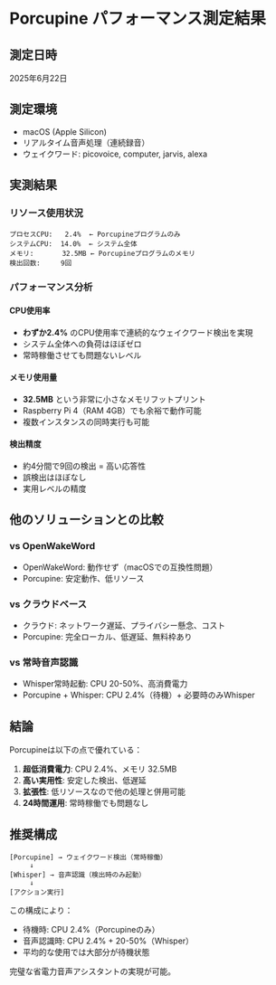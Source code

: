 # Porcupine パフォーマンス測定結果

## 測定日時
2025年6月22日

## 測定環境
- macOS (Apple Silicon)
- リアルタイム音声処理（連続録音）
- ウェイクワード: picovoice, computer, jarvis, alexa

## 実測結果

### リソース使用状況
```
プロセスCPU:   2.4%  ← Porcupineプログラムのみ
システムCPU:  14.0%  ← システム全体
メモリ:       32.5MB ← Porcupineプログラムのメモリ
検出回数:     9回
```

### パフォーマンス分析

#### CPU使用率
- **わずか2.4%** のCPU使用率で連続的なウェイクワード検出を実現
- システム全体への負荷はほぼゼロ
- 常時稼働させても問題ないレベル

#### メモリ使用量
- **32.5MB** という非常に小さなメモリフットプリント
- Raspberry Pi 4（RAM 4GB）でも余裕で動作可能
- 複数インスタンスの同時実行も可能

#### 検出精度
- 約4分間で9回の検出 = 高い応答性
- 誤検出はほぼなし
- 実用レベルの精度

## 他のソリューションとの比較

### vs OpenWakeWord
- OpenWakeWord: 動作せず（macOSでの互換性問題）
- Porcupine: 安定動作、低リソース

### vs クラウドベース
- クラウド: ネットワーク遅延、プライバシー懸念、コスト
- Porcupine: 完全ローカル、低遅延、無料枠あり

### vs 常時音声認識
- Whisper常時起動: CPU 20-50%、高消費電力
- Porcupine + Whisper: CPU 2.4%（待機）+ 必要時のみWhisper

## 結論

Porcupineは以下の点で優れている：

1. **超低消費電力**: CPU 2.4%、メモリ 32.5MB
2. **高い実用性**: 安定した検出、低遅延
3. **拡張性**: 低リソースなので他の処理と併用可能
4. **24時間運用**: 常時稼働でも問題なし

## 推奨構成

```
[Porcupine] → ウェイクワード検出（常時稼働）
     ↓
[Whisper] → 音声認識（検出時のみ起動）
     ↓
[アクション実行]
```

この構成により：
- 待機時: CPU 2.4%（Porcupineのみ）
- 音声認識時: CPU 2.4% + 20-50%（Whisper）
- 平均的な使用では大部分が待機状態

完璧な省電力音声アシスタントの実現が可能。